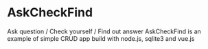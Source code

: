 # AskCheckFind
Ask question / Check yourself / Find out answer
AskCheckFind is an example of simple CRUD app build with node.js, sqlite3 and vue.js 
